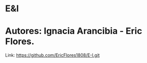 # E&I
# Autores:  Ignacia Arancibia  -   Eric Flores.
Link: https://github.com/EricFlores1808/E-I.git
